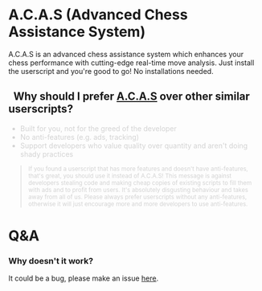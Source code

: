 # A.C.A.S (Advanced Chess Assistance System)

A.C.A.S is an advanced chess assistance system which enhances your chess performance with cutting-edge real-time move analysis. Just install the userscript and you're good to go! No installations needed.

<h2 style="">&nbsp;&nbsp;Why should I prefer <u>A.C.A.S</u> over other similar userscripts?</h2>
<div>
    <ul style="color:lightGrey;">
        <li>Built for you, not for the greed of the developer</li>
        <li>No anti-features (e.g. ads, tracking)</li>
        <li>Support developers who value quality over quantity and aren't doing shady practices</li>
    </ul>
    <blockquote style="background-color: rgb(255 255 255 / 10%);">
        <small style="color:lightGrey;">If you found a userscript that has more features and doesn't have anti-features, that's great, you should use it instead of A.C.A.S! This message is against developers stealing code and making cheap copies of existing scripts to fill them with ads and to profit from users. It's absolutely disgusting behaviour and takes away from all of us. Please always prefer userscripts without any anti-features, otherwise it will just encourage more and more developers to use anti-features.</small>
    </blockquote>
</div>

# Q&A

### Why doesn't it work?

It could be a bug, please make an issue [here](https://github.com/Hakorr/Userscripts/issues).
